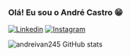 ### Olá! Eu sou o André Castro 😁

[![Linkedin](https://img.shields.io/badge/LinkedIn-0077B5?style=for-the-badge&logo=linkedin&logoColor=white)](https://www.linkedin.com/in/andr%C3%A9-castro-3ab614178/)
[![Instagram](https://img.shields.io/badge/Instagram-E4405F?style=for-the-badge&logo=instagram&logoColor=white)](https://www.instagram.com/andre_ivan95/)

![andreivan245 GitHub stats](https://github-readme-stats.vercel.app/api?username=andreivan245&show_icons=true&theme=dracula)

